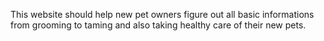 This website should help new pet owners figure out all basic informations from grooming to taming and also taking healthy care of their new pets.
